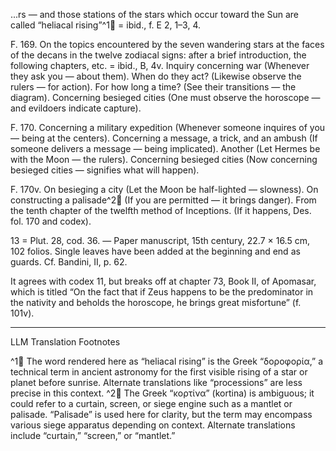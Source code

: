 ...rs — and those stations of the stars which occur toward the Sun are called “heliacal rising”^1🤖 = ibid., f. E 2, 1–3, 4.

F. 169. On the topics encountered by the seven wandering stars at the faces of the decans in the twelve zodiacal signs: after a brief introduction, the following chapters, etc. = ibid., B, 4v.
Inquiry concerning war (Whenever they ask you — about them).
When do they act? (Likewise observe the rulers — for action).
For how long a time? (See their transitions — the diagram).
Concerning besieged cities (One must observe the horoscope — and evildoers indicate capture).

F. 170. Concerning a military expedition (Whenever someone inquires of you — being at the centers).
Concerning a message, a trick, and an ambush (If someone delivers a message — being implicated).
Another (Let Hermes be with the Moon — the rulers).
Concerning besieged cities (Now concerning besieged cities — signifies what will happen).

F. 170v. On besieging a city (Let the Moon be half-lighted — slowness).
On constructing a palisade^2🤖 (If you are permitted — it brings danger).
From the tenth chapter of the twelfth method of Inceptions. (If it happens, Des. fol. 170 and codex).

13 = Plut. 28, cod. 36. — Paper manuscript, 15th century, 22.7 × 16.5 cm, 102 folios. Single leaves have been added at the beginning and end as guards. Cf. Bandini, II, p. 62.

It agrees with codex 11, but breaks off at chapter 73, Book II, of Apomasar, which is titled “On the fact that if Zeus happens to be the predominator in the nativity and beholds the horoscope, he brings great misfortune” (f. 101v).

---

LLM Translation Footnotes

^1🤖 The word rendered here as “heliacal rising” is the Greek “δοροφορία,” a technical term in ancient astronomy for the first visible rising of a star or planet before sunrise. Alternate translations like “processions” are less precise in this context.
^2🤖 The Greek “κορτίνα” (kortina) is ambiguous; it could refer to a curtain, screen, or siege engine such as a mantlet or palisade. “Palisade” is used here for clarity, but the term may encompass various siege apparatus depending on context. Alternate translations include “curtain,” “screen,” or “mantlet.”